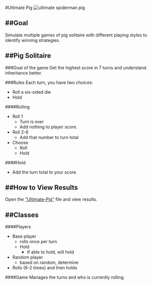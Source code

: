 #Ultimate Pig
![ultimate spiderman pig ](http://i107.photobucket.com/albums/m294/Armitage72/Executioner.jpg)

##Goal
----------
Simulate multiple games of pig solitaire with different playing styles to identify winning strategies.

##Pig Solitaire
----------
###Goal of the game
Get the highest score in 7 turns and understand inheritance better.

###Rules
Each turn, you have two choices:
 - Roll a six-sided die
 - Hold

####Rolling
- Roll 1 
	- Turn is over 
	- Add nothing to player score. 
- Roll 2-6 
	 - Add that number to turn total
 - Choose
	 - Roll
	 - Hold

####Hold 
-  Add the turn total to your score.


##How to View Results
----------
Open the ["Ultimate-Pig"](https://github.com/niccolley1/ultimate-pig/blob/master/Ultimate-Pig.ipynb) file and view results.



##Classes
----------
####Players

 - Base player
	 - rolls once per turn 
	 - Hold
		 - If able to hold, will hold
 - Random player
	 - based on random, determine
 - Rolls (6-2 times) and then holds


####Game
Manages the turns and who is currently rolling.


